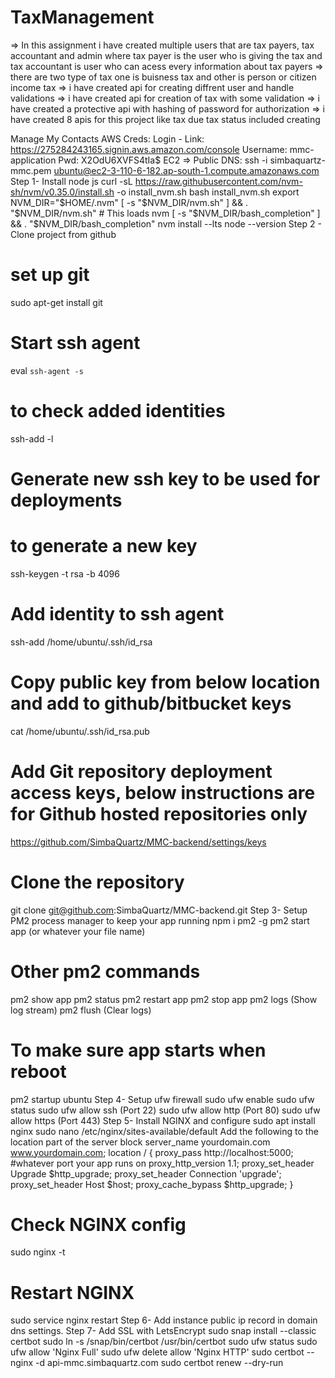 # TaxManagement


=> In this assignment i have created multiple users that are tax payers, tax accountant and admin where tax payer is the user who is giving the tax and tax accountant is user who can acess every information about tax payers 
=> there are two type of tax one is buisness tax and other is person or citizen income tax 
=> i have created api for creating diffrent user and handle validations 
=> i have created api for creation of tax with some validation 
=> i have created a protective api with hashing of password for authorization
=> i have created 8 apis for this project like tax due tax status included creating



Manage My Contacts
AWS Creds:
Login - 
Link: https://275284243165.signin.aws.amazon.com/console
Username: mmc-application
Pwd: X2OdU6XVFS4tIa$
EC2 =>
Public DNS: 
ssh -i simbaquartz-mmc.pem ubuntu@ec2-3-110-6-182.ap-south-1.compute.amazonaws.com
Step 1- Install node js 
curl -sL https://raw.githubusercontent.com/nvm-sh/nvm/v0.35.0/install.sh -o install_nvm.sh
bash install_nvm.sh
export NVM_DIR="$HOME/.nvm" [ -s "$NVM_DIR/nvm.sh" ] && \. "$NVM_DIR/nvm.sh"  # This loads nvm [ -s "$NVM_DIR/bash_completion" ] && \. "$NVM_DIR/bash_completion"
nvm install --lts
node --version
Step 2 - Clone project from github 
# set up git
sudo apt-get install git
# Start ssh agent
eval `ssh-agent -s`
# to check added identities
ssh-add -l
# Generate new ssh key to be used for deployments
# to generate a new key
ssh-keygen -t rsa -b 4096 
# Add identity to ssh agent
ssh-add /home/ubuntu/.ssh/id_rsa
# Copy public key from below location and add to github/bitbucket keys
cat /home/ubuntu/.ssh/id_rsa.pub
# Add Git repository deployment access keys, below instructions are for Github hosted repositories only
https://github.com/SimbaQuartz/MMC-backend/settings/keys
# Clone the repository
git clone git@github.com:SimbaQuartz/MMC-backend.git
Step 3- Setup PM2 process manager to keep your app running 
npm i pm2 -g
pm2 start app (or whatever your file name)
# Other pm2 commands
pm2 show app
pm2 status
pm2 restart app
pm2 stop app
pm2 logs (Show log stream)
pm2 flush (Clear logs)
# To make sure app starts when reboot
pm2 startup ubuntu
Step 4- Setup ufw firewall
sudo ufw enable
sudo ufw status
sudo ufw allow ssh (Port 22)
sudo ufw allow http (Port 80)
sudo ufw allow https (Port 443)
Step 5- Install NGINX and configure
    sudo apt install nginx
sudo nano /etc/nginx/sites-available/default
Add the following to the location part of the server block
   server_name yourdomain.com www.yourdomain.com;
    location / {
        proxy_pass http://localhost:5000; #whatever port your app runs on
        proxy_http_version 1.1;
        proxy_set_header Upgrade $http_upgrade;
        proxy_set_header Connection 'upgrade';
        proxy_set_header Host $host;
        proxy_cache_bypass $http_upgrade;
    }
# Check NGINX config
sudo nginx -t
# Restart NGINX
sudo service nginx restart
Step 6- Add instance public ip record in domain dns settings.
Step 7- Add SSL with LetsEncrypt
sudo snap install --classic certbot
sudo ln -s /snap/bin/certbot /usr/bin/certbot
sudo ufw status
sudo ufw allow 'Nginx Full'
sudo ufw delete allow 'Nginx HTTP'
sudo certbot --nginx -d api-mmc.simbaquartz.com
sudo certbot renew --dry-run
